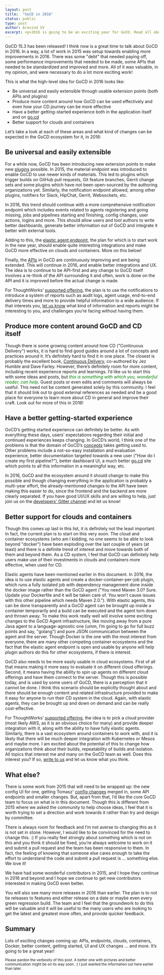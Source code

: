 ```yaml
---
layout: post
title:  "GoCD in 2016"
status: public
type: post
author: Aravind SV
excerpt: <p>2016 is going to be an exciting year for GoCD. Read all about what's being planned for it ...</p>
---
```


GoCD 15.3 has been released! I think now is a great time to talk about GoCD in
2016. In a way, a lot of work in 2015 was setup towards enabling more
improvements in 2016. There was some "debt" that needed paying off, some
performance improvements that needed to be made, some APIs that needed to be
standardized and improved and more. All of it was valuable, in my opinion, and
were necessary to do a lot more exciting work!

This is what the high-level idea for GoCD in 2016 looks like:

* Be universal and easily extensible through usable extension points (both APIs and plugins)
* Produce more content around how GoCD can be used effectively and even how your CD journey can be more effective
* Have a better getting-started experience both in the application itself and on [go.cd](https://go.cd)
* Better support for clouds and containers

<p>
Let’s take a look at each of these areas and what kind of changes can be expected in the GoCD ecosystem for it, in 2016:


## Be universal and easily extensible

For a while now, GoCD has been introducing new extension points to make new
[plugins](https://www.go.cd/community/plugins.html) possible. In 2015, the
material endpoint was introduced to enable GoCD to use newer kinds of
materials. This led to plugins which trigger builds on GitHub pull requests, Git
feature branches, Gerrit change sets and some plugins which have not been
open-sourced by the authoring organizations yet. Similarly, the notification
endpoint allowed, among other plugins, notifiers for Slack, HipChat, Gerrit,
Websockets, etc.

In 2016, this trend should continue with a more comprehensive notification
endpoint which includes events related to agents registering and going missing,
jobs and pipelines starting and finishing, config changes, user actions, logins
and more. This should allow users and tool authors to write better dashboards,
generate better information out of GoCD and integrate it better with external
tools.

Adding to this, the [elastic agent
endpoint](https://arvindsv.github.io/elastic_agents_for_gocd.html), the plan for
which is to start work in the new year, should enable quite interesting
integrations and make GoCD more effective on clouds and containers. More on this
below!

Finally, the [APIs](https://api.go.cd) in GoCD are continuously improving and are being
extended. This will continue in 2016, and enable better integrations and UX. The
idea is to continue to be API-first and any change to GoCD itself involves a
re-think of the API surrounding it and often, work is done on the API and it is
improved before the actual change is made.

For ThoughtWorks’ [supported offering](https://thoughtworks.com/go), the plan is
to use the notifications to introduce a system of reports such as audit logs,
agent usage, end-to-end delivery times and more to provide helpful information
to a wide audience. If that interests you, [let us
know](mailto:support@thoughtworks.com) what kind of information and reports
might be interesting to you, and challenges you’re facing without having them.


## Produce more content around GoCD and CD itself

Though there is some growing content around how CD ("Continuous Delivery")
works, it is hard to find good guides around a lot of concepts and practices
around it. It’s definitely hard to find it in one place. The closest is probably
the excellent book, [Continuous Delivery](http://continuousdelivery.com/),
co-authored by Jez Humble and Dave Farley. However, there’s definitely room for
more content, including recent experience reports and learnings. I’d like us to
start this with some ideas and posts, but <em>this is something with which you,
wonderful reader, can help</em>. Guest posts or even edits and comments will always
be useful. This need not be content generated solely by this community. I feel
that it should link out to good external references as needed and be a good
place for everyone to learn more about CD in general and improve their
craft. Look out for more of this in 2016!


## Have a better getting-started experience

GoCD’s getting started experience can definitely be better. As with everything
these days, users’ expectations regarding their initial and continued
experiences keeps changing. In GoCD’s world, I think one of the problems is that
the domain of GoCD’s
[concepts](http://www.go.cd/documentation/user/current/introduction/concepts_in_go.html)
takes getting used to. Other problems include a not-so-easy installation and
evaluation experience, better documentation targeted towards a new user ("How do
I create my first pipeline?"), better dashboard UI, a much better
[go.cd](https://go.cd) site which points to all this information in a meaningful
way, etc.

In 2016, GoCD and the ecosystem around it should change to make this possible
and though changing everything in the application is probably a multi-year
effort, the already-mentioned changes to the API have been making this easier to
do, since the frontend and the backend are more clearly separated. If you have
good UI/UX skills and are willing to help, just join us on the [developers'
Gitter channel](https://gitter.im/gocd/gocd) and let us know!


## Better support for clouds and containers

Though this comes up last in this list, it is definitely not the least
important. In fact, the current plan is to start on this very soon. The cloud
and container ecosystems (who am I kidding, no one seems to be able to look
beyond "docker") have been exploding over the last couple of years (at least)
and there is a definite trend of interest and move towards both of them and
beyond them. As a CD system, I feel that GoCD can definitely help users make use
of their investments in clouds and containers more effective, when used for CD.

Elastic agents have been mentioned earlier in this document. In 2016, the idea
is to use elastic agents and create a docker-container-per-job plugin, which
runs a fully isolated job with dependency management done inside the docker
image rather than the GoCD agent ("You need Maven 3.0? Sure. Update your
Dockerfile and it will be taken care of. You won’t cause issues with this other
pipeline which needs Maven 2.0."). With elastic agents, this can be done
transparently and a GoCD agent can be brought up inside a container temporarily
and a build can be executed and the agent torn down and thrown away. To make
this work really well will involve some exciting changes to the GoCD Agent
infrastructure, like moving away from a pure Java agent to a language-agnostic
one (umm, I’m going to go for full buzz points and say, "golang") and pure JSON
communication between the agent and the server. Though Docker is the one with
the most interest from everyone, there are many other competing container
ecosystems and the fact that the elastic agent endpoint is open and usable by
anyone will help plugin authors do this for other ecosystems, if there is
interest.

GoCD also needs to be more easily usable in cloud ecosystems. First of all that
means making it more easy to evaluate it on different cloud offerings. Second,
it means having the ability to spin up agents on different cloud offerings and
have them connect to the server. Though this is possible today, and is used by
some users of GoCD, there is a perception that it cannot be done. I think this
scenario should be explicitly thought about and there should be enough content
and related infrastructure provided to make it easy for anyone to run their CD
system in the cloud. Again, with elastic agents, they can be brought up and down
on demand and can be really cost-effective.

For ThoughtWorks’ [supported offering](https://thoughtworks.com/go), the idea is
to pick a cloud provider (most likely AWS, as it is an obvious choice for many)
and provide deeper integration with it, along with the ability to have fully
elastic agents. Similarly, there is a vast ecosystem around containers to work
with, and it is likely that there will be much deeper integration with
Kubernetes or Mesos and maybe more. I am excited about the potential of this to
change how organizations think about their builds, repeatability of builds and
isolation. All topics that interest me and many on the GoCD team as well. Does
this interest you? If so, [write to us](mailto:support@thoughtworks.com) and let us
know what you think.


## What else?

There is some work from 2015 that will need to be wrapped up: the new config UI
for one, getting Tomasz' [config
changes](https://github.com/gocd/gocd/issues/1133) merged in, some API endpoints
and smaller changes. But, apart from that, I’d like the core GoCD team to focus
on what is in this document. Though this is different from 2015 where we asked
the community to help choose ideas, I feel that it is worth trying to set a
direction and work towards it rather than try and design by committee.

There is always room for feedback and I’m not averse to changing this as it is
not set in stone. However, I would like to be convinced for the need to change
this. :) If you really feel strongly about something which is not on this and
you think it should be fixed, you’re always welcome to work on it and submit a
pull request and the team has been responsive to them. In fact, the feeling of
knowing that someone else cares enough to take the effort to understand the code
and submit a pull request is ... something else. We love it!

We have had some wonderful contributors in 2015, and I hope they continue in
2016 and beyond and I hope we continue to get new contributors interested in
making GoCD even better.

You will also see many more releases in 2016 than earlier. The plan is to not
tie releases to features and either release on a date or maybe even every green
regression build. The team and I feel that the groundwork to do this will be
valuable and it will be useful to the many users who are looking to get the
latest and greatest more often, and provide quicker feedback.


## Summary

Lots of exciting changes coming up: APIs, endpoints, clouds, containers, Docker,
better content, getting started, UI and UX changes ... and more. It’s going to be
a great year!

<small>Please pardon the verbosity of this post. A better one with pictures and better
communication might be on its way soon. :) I just wanted the information out here
earlier than later.</small>

<style>
  em {
    color: green;
  }
</style>

